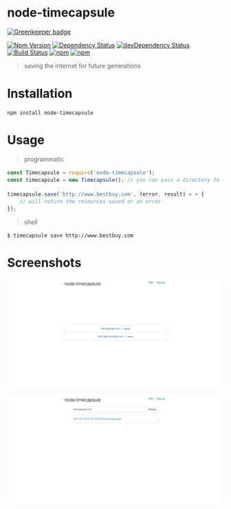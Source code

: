 # node-timecapsule

[![Greenkeeper badge](https://badges.greenkeeper.io/gabrielcsapo/node-timecapsule.svg)](https://greenkeeper.io/)

[![Npm Version](https://img.shields.io/npm/v/node-timecapsule.svg)](https://www.npmjs.com/package/node-timecapsule)
[![Dependency Status](https://david-dm.org/gabrielcsapo/node-timecapsule.svg)](https://david-dm.org/gabrielcsapo/node-timecapsule)
[![devDependency Status](https://david-dm.org/gabrielcsapo/node-timecapsule/dev-status.svg)](https://david-dm.org/gabrielcsapo/node-timecapsule#info=devDependencies)
[![Build Status](https://travis-ci.org/gabrielcsapo/node-timecapsule.svg?branch=master)](https://travis-ci.org/gabrielcsapo/node-timecapsule)
[![npm](https://img.shields.io/npm/dt/node-timecapsule.svg)]()
[![npm](https://img.shields.io/npm/dm/node-timecapsule.svg)]()

> saving the internet for future generations

# Installation

```
npm install node-timecapsule
```

# Usage

> programmatic

```javascript
const Timecapsule = require('node-timecapsule');
const timecapsule = new Timecapsule(); // you can pass a directory to the constructor if you want to specific a different directory then the default, `capsules`.

timecapsule.save('http://www.bestbuy.com', (error, result) = > {
    // will return the resources saved or an error
});
```

> shell

```
$ timecapsule save http://www.bestbuy.com
```

# Screenshots

![main](./screenshots/main.png)

![backup](./screenshots/backup.png)
